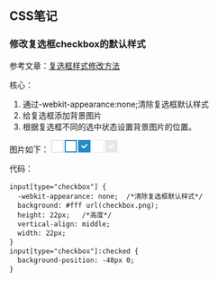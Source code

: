 ## CSS笔记

### 修改复选框checkbox的默认样式
参考文章：[复选框样式修改方法](https://www.cnblogs.com/qqfontofweb/p/7017229.html)

核心：

1. 通过-webkit-appearance:none;清除复选框默认样式
2. 给复选框添加背景图片
3. 根据复选框不同的选中状态设置背景图片的位置。

图片如下：
![checkbox.png](https://github.com/OwnGhy/Jotting/blob/master/assets/CSS/checkbox.png?raw=true)

代码：

```
input[type="checkbox"] {
  -webkit-appearance: none;  /*清除复选框默认样式*/
  background: #fff url(checkbox.png);
  height: 22px;   /*高度*/
  vertical-align: middle;
  width: 22px;
}
input[type="checkbox"]:checked {
  background-position: -48px 0;
}
```